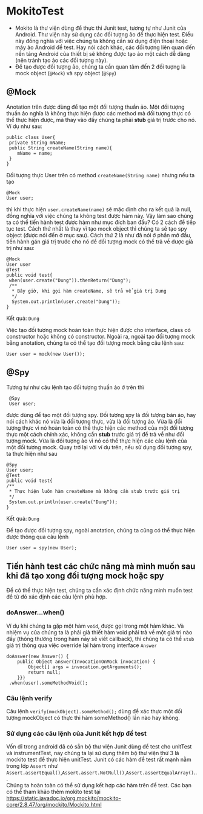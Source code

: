 # MokitoTest
* Mokito là thư viện dùng để thực thi Junit test, tương tự như Junit của Android. Thư viện này sử dụng các đối tượng ảo để thực hiện test. Điều này đồng nghĩa với việc chúng ta không cần sử dụng điện thoại hoặc máy ảo Android để test. Hay nói cách khác, các đối tượng liên quan đến nền tảng Android của thiết bị sẽ không được tạo ảo một cách dễ dàng (nên tránh tạo ảo các đối tượng này).
* Để tạo được đối tượng ảo, chúng ta cần quan tâm đến 2 đối tượng là mock object (`@Mock`) và spy object (`@Spy`)
## @Mock
Anotation trên được dùng để tạo một đối tượng thuần ảo. Một đối tượng thuần ảo nghĩa là không thực hiện được các method mà đối tượng thực có thể thực hiện được, mà thay vào đấy chúng ta phải **stub** giá trị trước cho nó. Ví dụ như sau:
```
public class User{
 private String mName;
 public String createName(String name){
    mName = name;
 }
}
```
Đối tượng thực User trên có method `createName(String name)` nhưng nếu ta tạo 
```
@Mock
User user;
```

thì khi thực hiện `user.createName(name)` sẽ mặc định cho ra kết quả là null, đồng nghĩa với việc chúng ta không test được hàm này. Vậy làm sao chúng ta có thể tiến hành test được hàm như mục đích ban đầu?
Có 2 cách để tiếp tục test. Cách thứ nhất là thay vì tạo mock object thì chúng ta sẽ tạo spy object (được nói đến ở mục sau). Cách thứ 2 là như đã nói ở phần mở đầu, tiến hành gán giá trị trước cho nó để đối tượng mock có thể trả về được giá trị như sau:
```
@Mock
User user
@Test
public void test{
 when(user.create("Dung")).thenReturn("Dung");
 /**
  * Bây giờ, khi gọi hàm createName, sẽ trả vể giá trị Dung
  */
  System.out.println(user.create("Dung"));
}
```
Kết quả: `Dung`

Việc tạo đối tượng mock hoàn toàn thực hiện được cho interface, class có constructor hoặc không có constructor. Ngoài ra, ngoài tạo đối tượng mock bằng anotation, chúng ta có thể tạo đối tượng mock bằng câu lệnh sau:

`User user = mock(new User());`
## @Spy
Tương tự như câu lệnh tạo đối tượng thuần ảo ở trên thì 
```
 @Spy
 User user;
```
được dùng để tạo một đối tượng spy. Đối tượng spy là đối tượng bán ảo, hay nói cách khác nó vừa là đối tượng thực, vừa là đối tượng ảo. Vừa là đối tượng thực vì nó hoàn toàn có thể thực hiện các method của một đối tượng thực một cách chính xác, không cần **stub** trước giá trị để trả về như đối tượng mock. Vừa là đối tượng ảo vì nó có thể thực hiện các câu lệnh của một đối tượng mock.
 Quay trở lại với ví dụ trên, nếu sử dụng đối tượng spy, ta thực hiện như sau
 ```
 @Spy 
 User user;
 @Test
public void test{
 /**
  * Thực hiện luôn hàm createName mà không cần stub trước giá trị
  */
  System.out.println(user.create("Dung"));
} 
```
 Kết quả: `Dung`
 
 Để tạo được đối tượng spy, ngoài anotation, chúng ta cũng có thể thực hiện được thông qua câu lệnh
 
 `User user = spy(new User);`
 ## Tiến hành test các chức năng mà mình muốn sau khi đã tạo xong đối tượng mock hoặc spy
  Để có thể thực hiện test, chúng ta cần xác định chức năng mình muốn test để từ đó xác định các câu lệnh phù hợp. 
  ### doAnswer...when()
   Ví dụ khi chúng ta gặp một hàm `void`, được gọi trong một hàm khác. Và nhiệm vụ của chúng ta là phải giả thiết hàm void phải trả về     một giá trị nào đấy (thông thường trong hàm này sẽ viết callback), thì chúng ta có thể `stub` giá trị thông qua việc override lại hàm   trong interface `Answer`
   
    doAnswer(new Answer() {
        public Object answer(InvocationOnMock invocation) {
            Object[] args = invocation.getArguments();
            return null;
        }})
     .when(user).someMethodVoid();
     
   ### Câu lệnh verify
   Câu lệnh
     `
     verify(mockObject).someMethod();
     `
     dùng để xác thực một đối tượng mockObject có thực thi hàm someMethod() lần nào hay không.
    
   ### Sử dụng các câu lệnh của Junit kết hợp để test
   Vốn dĩ trong android đã có sẵn bộ thư viện Junit dùng để test cho unitTest và instrumentTest, nay chúng ta lại sử dụng thêm bộ thư     viện thứ 3 là mockito test để thực hiện unitTest. Junit có các hàm để test rất mạnh nằm trong lớp `Assert` như `Assert.assertEqual()`,`Assert.assert.NotNull()`,`Assert.assertEqualArray()`...          
    Chúng ta hoàn toàn có thể sử dụng kết hợp các hàm trên để test.
    Các bạn có thể tham khảo thêm mokito test tại https://static.javadoc.io/org.mockito/mockito-core/2.8.47/org/mockito/Mockito.html
